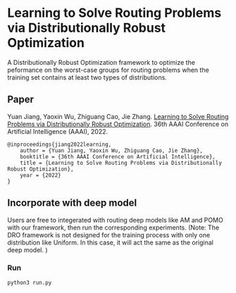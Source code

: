 # Learning to Solve Routing Problems via Distributionally Robust Optimization 

A Distributionally Robust Optimization framework to optimize the peformance on the worst-case groups for routing problems when the training set contains at least two types of distributions. 

## Paper

Yuan Jiang, Yaoxin Wu, Zhiguang Cao, Jie Zhang. [Learning to Solve Routing Problems via Distributionally Robust Optimization](https://arxiv.org/abs/2202.07241). 36th AAAI Conference on Artificial Intelligence (AAAI), 2022.

```
@inproceedings{jiang2022learning,
    author = {Yuan Jiang, Yaoxin Wu, Zhiguang Cao, Jie Zhang},
    booktitle = {36th AAAI Conference on Artificial Intelligence},
    title = {Learning to Solve Routing Problems via Distributionally Robust Optimization},
    year = {2022}
}
```

## Incorporate with deep model

Users are free to integerated with routing deep models like AM and POMO with our framework, then run the corresponding experiments. (Note: The DRO framework is not designed for the training process with only one distribution like Uniform. In this case, it will act the same as the original deep model. )

### Run
```
python3 run.py
```

